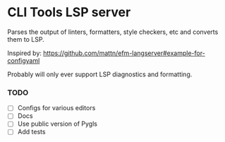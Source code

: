 # CLI Tools LSP server

Parses the output of linters, formatters, style checkers, etc and converts them to LSP.

Inspired by: https://github.com/mattn/efm-langserver#example-for-configyaml

Probably will only ever support LSP diagnostics and formatting.

### TODO
* [ ] Configs for various editors
* [ ] Docs
* [ ] Use public version of Pygls
* [ ] Add tests
